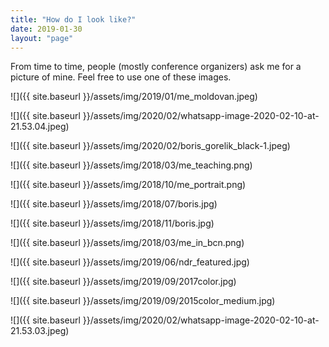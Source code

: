 ```yaml
---
title: "How do I look like?"
date: 2019-01-30
layout: "page"
---
```


From time to time, people (mostly conference organizers) ask me for a picture of mine. Feel free to use one of these images.

![]({{ site.baseurl }}/assets/img/2019/01/me_moldovan.jpeg)

![]({{ site.baseurl }}/assets/img/2020/02/whatsapp-image-2020-02-10-at-21.53.04.jpeg)

![]({{ site.baseurl }}/assets/img/2020/02/boris_gorelik_black-1.jpeg)


![]({{ site.baseurl }}/assets/img/2018/03/me_teaching.png)

![]({{ site.baseurl }}/assets/img/2018/10/me_portrait.png)

![]({{ site.baseurl }}/assets/img/2018/07/boris.jpg)


![]({{ site.baseurl }}/assets/img/2018/11/boris.jpg)

![]({{ site.baseurl }}/assets/img/2018/03/me_in_bcn.png)

![]({{ site.baseurl }}/assets/img/2019/06/ndr_featured.jpg)


![]({{ site.baseurl }}/assets/img/2019/09/2017color.jpg)

![]({{ site.baseurl }}/assets/img/2019/09/2015color_medium.jpg)

![]({{ site.baseurl }}/assets/img/2020/02/whatsapp-image-2020-02-10-at-21.53.03.jpeg)
